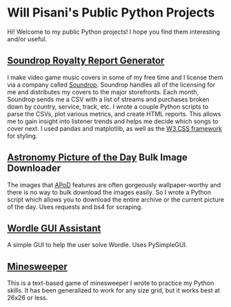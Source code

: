 # Will Pisani's Public Python Projects

Hi! Welcome to my public Python projects! I hope you find them interesting and/or useful.

## [Soundrop Royalty Report Generator](https://github.com/wapisani/public-pyprojects/tree/main/Soundrop)
I make video game music covers in some of my free time and I license them via a company called [Soundrop](https://soundrop.com/). Soundrop handles all of the licensing for me and distributes my covers to the major storefronts. Each month, Soundrop sends me a CSV with a list of streams and purchases broken down by country, service, track, etc. I wrote a couple Python scripts to parse the CSVs, plot various metrics, and create HTML reports. This allows me to gain insight into listener trends and helps me decide which songs to cover next. I used pandas and matplotlib, as well as the [W3.CSS framework](https://www.w3schools.com/w3css/) for styling. 

## [Astronomy Picture of the Day](https://github.com/wapisani/public-pyprojects/tree/main/APoD_Scraper) Bulk Image Downloader
The images that [APoD](https://apod.nasa.gov/apod/) features are often gorgeously wallpaper-worthy and there is no way to bulk download the images easily. So I wrote a Python script which allows you to download the entire archive or the current picture of the day. Uses requests and bs4 for scraping.

## [Wordle GUI Assistant](https://github.com/wapisani/public-pyprojects/tree/main/Wordle_Solver)
A simple GUI to help the user solve Wordle. Uses PySimpleGUI.

## [Minesweeper](https://github.com/wapisani/public-pyprojects/tree/main/Minesweeper)
This is a text-based game of minesweeper I wrote to practice my Python skills. It has been generalized to work for any size grid, but it works best at 26x26 or less. 
